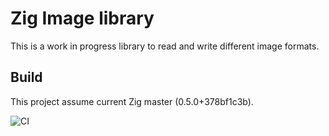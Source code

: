 # Zig Image library

This is a work in progress library to read and write different image formats.

## Build

This project assume current Zig master (0.5.0+378bf1c3b).

![CI](https://github.com/mlarouche/zigimg/workflows/CI/badge.svg)